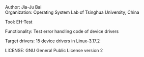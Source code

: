 Author: Jia-Ju Bai  
Organization: Operating System Lab of Tsinghua University, China

Tool: EH-Test

Functionality: Test error handling code of device drivers

Target drivers: 15 device drivers in Linux-3.17.2

LICENSE: GNU General Public License version 2
